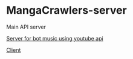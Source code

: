 # MangaCrawlers-server
Main API server

[Server for bot music using youtube api](https://github.com/BDMChau/MangaCrawlers-server)

[Client](https://github.com/BDMChau/MangaCrawlers-client)
